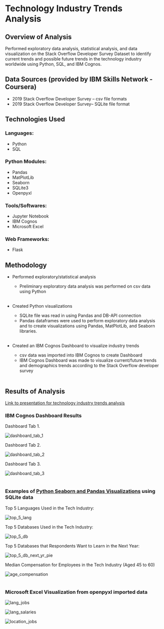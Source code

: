 # Technology Industry Trends Analysis
## Overview of Analysis
Performed exploratory data analysis, statistical analysis, and data visualization on the Stack Overflow Developer Survey Dataset to identify current trends and possible future trends in the technology industry worldwide using Python, SQL, and IBM Cognos.
## Data Sources (provided by IBM Skills Network - Coursera)
* 2019 Stack Overflow Developer Survey – csv file formats
* 2019 Stack Overflow Developer Survey– SQLite file format
## Technologies Used
### Languages:
* Python
* SQL
### Python Modules:
* Pandas 
* MatPlotLib
* Seaborn
* SQLite3
* Openpyxl
### Tools/Softwares:
* Jupyter Notebook
* IBM Cognos
* Microsoft Excel
### Web Frameworks:
* Flask
## Methodology

* Performed exploratory/statistical analysis 
    * Preliminary exploratory data analysis was performed on csv  data using Python <br/><br/>

* Created Python visualizations 
    * SQLite file was read in using Pandas and DB-API connection
    * Pandas dataframes were used to perform exploratory data analysis and to create visualizations using Pandas, MatPlotLib, and Seaborn libraries. <br/><br/>

* Created an IBM Cognos Dashboard to visualize industry trends
    * csv data was imported into IBM Cognos to create Dashboard
    * IBM Cognos Dashboard was made to visualize current/future trends and demographics trends according to the Stack Overflow developer survey<br/><br/>

    
## Results of Analysis

[Link to presentation for technology industry trends analysis](technology_industry_trends_analysis.pdf)<br/>

### IBM Cognos Dashboard Results

Dashboard Tab 1.<br/>

![dashboard_tab_1](./images/dashboard_tab1.png)<br/>

Dashboard Tab 2.<br/>

![dashboard_tab_2](./images/dashboard_tab2.png)<br/>

Dashboard Tab 3.<br/>

![dashboard_tab_3](./images/dashboard_tab3.png)<br/><br/>

### Examples of [Python Seaborn and Pandas Visualizations](data_visualization.ipynb) using SQLite data

Top 5 Languages Used in the Tech Industry:<br/>

![top_5_lang](./images/top_5_lang_bar.png)<br/>

Top 5 Databases Used in the Tech Industry:<br/>

![top_5_db](./images/top_5_db_bar.png)<br/>

Top 5 Databases that Respondents Want to Learn in the Next Year:<br/>

![top_5_db_next_yr_pie](./images/top_5_db_next_yr_pie.png)<br/>

Median Compensation for Employees in the Tech Industry (Aged 45 to 60)<br/>

![age_compensation](./images/age_compensation.png)<br/><br/>

### Microsoft Excel Visualization from openpyxl imported data

![lang_jobs](./images/lang_jobs.png)<br/>

![lang_salaries](./images/lang_salaries.png)<br/>

![location_jobs](./images/location_jobs.png)